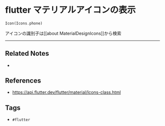 # flutter マテリアルアイコンの表示
```dart
Icon(Icons.phone)
```
アイコンの識別子は[[about MaterialDesignIcons]]から検索
 
---
## Related Notes
- 

## References
- https://api.flutter.dev/flutter/material/Icons-class.html

## Tags
- `#flutter`